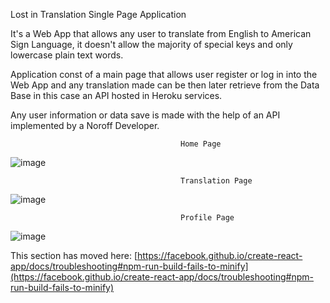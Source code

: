 Lost in Translation Single Page Application

It's a Web App that allows any user to translate from English to American Sign Language,
it doesn't allow the majority of special keys and only lowercase plain text words.

Application const of a main page that allows user register or log in into the Web App
and any translation made can be then later retrieve from the Data Base in this case an API 
hosted in Heroku services.

Any user information or data save is made with the help of an API implemented by a Noroff Developer.

                                          Home Page
![image](https://user-images.githubusercontent.com/93591202/174835883-0d53eb90-9c9f-4e65-a2aa-40a16f179f63.png)

                                          Translation Page
![image](https://user-images.githubusercontent.com/93591202/174836001-7f731250-66a8-4734-b445-1fa6fedd2772.png)
                                          
                                          Profile Page
![image](https://user-images.githubusercontent.com/93591202/174835945-163fc2ff-227d-493e-b470-4e5c35dcb5bb.png)

This section has moved here: [https://facebook.github.io/create-react-app/docs/troubleshooting#npm-run-build-fails-to-minify](https://facebook.github.io/create-react-app/docs/troubleshooting#npm-run-build-fails-to-minify)

